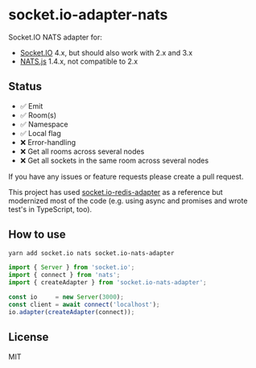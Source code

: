 # socket.io-adapter-nats

Socket.IO NATS adapter for:

- [Socket.IO](https://github.com/socketio/socket.io) 4.x, but should also work with 2.x and 3.x
- [NATS.js](https://github.com/nats-io/nats.js/) 1.4.x, not compatible to 2.x

## Status

- ✅ Emit
- ✅ Room(s)
- ✅ Namespace
- ✅ Local flag
- ❌ Error-handling
- ❌ Get all rooms across several nodes
- ❌ Get all sockets in the same room across several nodes

If you have any issues or feature requests please create a pull request.

This project has used [socket.io-redis-adapter](https://github.com/socketio/socket.io-redis) as a reference but modernized most of the code (e.g. using async and promises and wrote test's in TypeScript, too).

## How to use

```bash
yarn add socket.io nats socket.io-nats-adapter
```

```ts
import { Server } from 'socket.io';
import { connect } from 'nats';
import { createAdapter } from 'socket.io-nats-adapter';

const io     = new Server(3000);
const client = await connect('localhost');
io.adapter(createAdapter(connect));
```

## License

MIT
